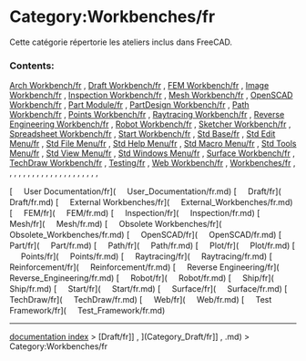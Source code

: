 # Category:Workbenches/fr
Cette catégorie répertorie les ateliers inclus dans FreeCAD.

### Contents:

[Arch Workbench/fr](Arch_Workbench/fr.md) , [Draft Workbench/fr](Draft_Workbench/fr.md) , [FEM Workbench/fr](FEM_Workbench/fr.md) , [Image Workbench/fr](Image_Workbench/fr.md) , [Inspection Workbench/fr](Inspection_Workbench/fr.md) , [Mesh Workbench/fr](Mesh_Workbench/fr.md) , [OpenSCAD Workbench/fr](OpenSCAD_Workbench/fr.md) , [Part Module/fr](Part_Module/fr.md) , [PartDesign Workbench/fr](PartDesign_Workbench/fr.md) , [Path Workbench/fr](Path_Workbench/fr.md) , [Points Workbench/fr](Points_Workbench/fr.md) , [Raytracing Workbench/fr](Raytracing_Workbench/fr.md) , [Reverse Engineering Workbench/fr](Reverse_Engineering_Workbench/fr.md) , [Robot Workbench/fr](Robot_Workbench/fr.md) , [Sketcher Workbench/fr](Sketcher_Workbench/fr.md) , [Spreadsheet Workbench/fr](Spreadsheet_Workbench/fr.md) , [Start Workbench/fr](Start_Workbench/fr.md) , [Std Base/fr](Std_Base/fr.md) , [Std Edit Menu/fr](Std_Edit_Menu/fr.md) , [Std File Menu/fr](Std_File_Menu/fr.md) , [Std Help Menu/fr](Std_Help_Menu/fr.md) , [Std Macro Menu/fr](Std_Macro_Menu/fr.md) , [Std Tools Menu/fr](Std_Tools_Menu/fr.md) , [Std View Menu/fr](Std_View_Menu/fr.md) , [Std Windows Menu/fr](Std_Windows_Menu/fr.md) , [Surface Workbench/fr](Surface_Workbench/fr.md) , [TechDraw Workbench/fr](TechDraw_Workbench/fr.md) , [Testing/fr](Testing/fr.md) , [Web Workbench/fr](Web_Workbench/fr.md) , [Workbenches/fr](Workbenches/fr.md) , , , , , , , , , , , , , , , , , , , , ,

[<img src="images/Property.png" style="width:16px"> User Documentation/fr](<img src="images/Property.png" style="width:16px"> User_Documentation/fr.md) [<img src="images/Property.png" style="width:16px"> Draft/fr](<img src="images/Property.png" style="width:16px"> Draft/fr.md) [<img src="images/Property.png" style="width:16px"> External Workbenches/fr](<img src="images/Property.png" style="width:16px"> External_Workbenches/fr.md) [<img src="images/Property.png" style="width:16px"> FEM/fr](<img src="images/Property.png" style="width:16px"> FEM/fr.md) [<img src="images/Property.png" style="width:16px"> Inspection/fr](<img src="images/Property.png" style="width:16px"> Inspection/fr.md) [<img src="images/Property.png" style="width:16px"> Mesh/fr](<img src="images/Property.png" style="width:16px"> Mesh/fr.md) [<img src="images/Property.png" style="width:16px"> Obsolete Workbenches/fr](<img src="images/Property.png" style="width:16px"> Obsolete_Workbenches/fr.md) [<img src="images/Property.png" style="width:16px"> OpenSCAD/fr](<img src="images/Property.png" style="width:16px"> OpenSCAD/fr.md) [<img src="images/Property.png" style="width:16px"> Part/fr](<img src="images/Property.png" style="width:16px"> Part/fr.md) [<img src="images/Property.png" style="width:16px"> Path/fr](<img src="images/Property.png" style="width:16px"> Path/fr.md) [<img src="images/Property.png" style="width:16px"> Plot/fr](<img src="images/Property.png" style="width:16px"> Plot/fr.md) [<img src="images/Property.png" style="width:16px"> Points/fr](<img src="images/Property.png" style="width:16px"> Points/fr.md) [<img src="images/Property.png" style="width:16px"> Raytracing/fr](<img src="images/Property.png" style="width:16px"> Raytracing/fr.md) [<img src="images/Property.png" style="width:16px"> Reinforcement/fr](<img src="images/Property.png" style="width:16px"> Reinforcement/fr.md) [<img src="images/Property.png" style="width:16px"> Reverse Engineering/fr](<img src="images/Property.png" style="width:16px"> Reverse_Engineering/fr.md) [<img src="images/Property.png" style="width:16px"> Robot/fr](<img src="images/Property.png" style="width:16px"> Robot/fr.md) [<img src="images/Property.png" style="width:16px"> Ship/fr](<img src="images/Property.png" style="width:16px"> Ship/fr.md) [<img src="images/Property.png" style="width:16px"> Start/fr](<img src="images/Property.png" style="width:16px"> Start/fr.md) [<img src="images/Property.png" style="width:16px"> Surface/fr](<img src="images/Property.png" style="width:16px"> Surface/fr.md) [<img src="images/Property.png" style="width:16px"> TechDraw/fr](<img src="images/Property.png" style="width:16px"> TechDraw/fr.md) [<img src="images/Property.png" style="width:16px"> Web/fr](<img src="images/Property.png" style="width:16px"> Web/fr.md) [<img src="images/Property.png" style="width:16px"> Test Framework/fr](<img src="images/Property.png" style="width:16px"> Test_Framework/fr.md)

---
[documentation index](../README.md) > [Draft/fr]] , ](Category_Draft/fr]] , .md) > Category:Workbenches/fr
